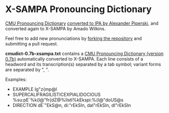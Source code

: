 # X-SAMPA Pronouncing Dictionary
[CMU Pronouncing Dictionary](http://www.speech.cs.cmu.edu/cgi-bin/cmudict) [converted to IPA by Alexander Piperski](https://github.com/menelik3/cmudict-ipa), and converted again to X-SAMPA by Amado Wilkins.

Feel free to add new pronunciations by [forking the repository](https://github.com/Epicalert/xsampadict/fork) and submitting a pull request.

**cmudict-0.7b-xsampa.txt** contains a  [CMU Pronouncing Dictionary (version 0.7b)](http://www.speech.cs.cmu.edu/cgi-bin/cmudict) automatically converted to X-SAMPA. Each line consists of a headword and its transcription(s) separated by a tab symbol; variant forms are separated by ", ".

Examples:

- EXAMPLE	Ig"z{mp@l
- SUPERCALIFRAGILISTICEXPIALIDOCIOUS	%su:pE`%k{l@"fr{dZ@%lIstI%kEkspi:%{l@"doUS@s
- DIRECTION	dE`"EkS@n, di:"rEkSIn, daI"rEkSIn, dI"rEkSIn

